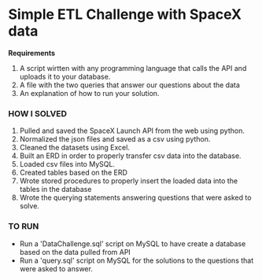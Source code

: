 # Simple ETL Challenge with SpaceX data
**Requirements** <br/>
1. A script wirtten with any programming language that calls the API and uploads it to your database.
2. A file with the two queries that answer our questions about the data
3. An explanation of how to run your solution.

### HOW I SOLVED
1. Pulled and saved the SpaceX Launch API from the web using python.
2. Normalized the json files and saved as a csv using python.
3. Cleaned the datasets using Excel. 
4. Built an ERD in order to properly transfer csv data into the database.
5. Loaded csv files into MySQL.
6. Created tables based on the ERD 
7. Wrote stored procedures to properly insert the loaded data into the tables in the database
8. Wrote the querying statements answering questions that were asked to solve. 

### TO RUN
- Run a 'DataChallenge.sql' script on MySQL to have create a database based on the data pulled from API
- Run a 'query.sql' script on MySQL for the solutions to the questions that were asked to answer.


